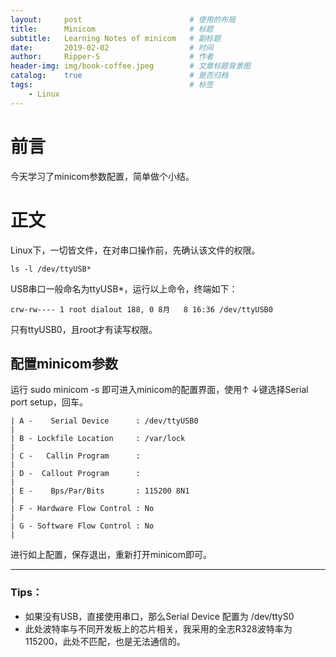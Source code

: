 ```yaml
---
layout:		post						# 使用的布局
title:		Minicom						# 标题
subtitle:	Learning Notes of minicom	# 副标题
date:		2019-02-02					# 时间
author:		Ripper-S					# 作者
header-img:	img/book-coffee.jpeg		# 文章标题背景图
catalog:	true						# 是否归档
tags:									# 标签
    - Linux
---
```



#	前言
今天学习了minicom参数配置，简单做个小结。

#	正文
Linux下，一切皆文件，在对串口操作前，先确认该文件的权限。
```
ls -l /dev/ttyUSB*
```
USB串口一般命名为ttyUSB*，运行以上命令，终端如下：
```
crw-rw---- 1 root dialout 188, 0 8月   8 16:36 /dev/ttyUSB0
```
只有ttyUSB0，且root才有读写权限。

##	配置minicom参数
运行 sudo minicom -s 即可进入minicom的配置界面，使用↑ ↓键选择Serial port setup，回车。
```
| A -    Serial Device      : /dev/ttyUSB0                              |
| B - Lockfile Location     : /var/lock                                 |
| C -   Callin Program      :                                           |
| D -  Callout Program      :                                           |
| E -    Bps/Par/Bits       : 115200 8N1                                |
| F - Hardware Flow Control : No                                        |
| G - Software Flow Control : No                                        |
```
进行如上配置，保存退出，重新打开minicom即可。

---

### Tips：
- 如果没有USB，直接使用串口，那么Serial Device 配置为 /dev/ttyS0
- 此处波特率与不同开发板上的芯片相关，我采用的全志R328波特率为115200，此处不匹配，也是无法通信的。
